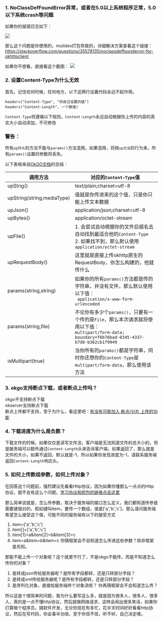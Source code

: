 ### 1. NoClassDefFoundError异常，或者在5.0以上系统程序正常，5.0以下系统crash等问题
如果你的报错日志如下：

![](https://ws1.sinaimg.cn/large/006tNc79ly1fgslhf13tsj30g70a4q4m.jpg)

那么这个问题是你使用的，mutidex打包导致的，详细解决方案查看这个链接：<https://stackoverflow.com/questions/35578135/noclassdeffounderror-for-okhttpclient>

如果你不想看，直接看这个截图：
![](https://ws2.sinaimg.cn/large/006tNc79ly1fgsllp2pv5j30z00t8wkd.jpg)

### 2. 设置Content-Type为什么无效
首先，记住任何时候，任何地方，以下这两行设置代码永远不起作用。
```
headers("Content-Type", "你自己设置的值")
headers("Content-Length", 一个数值)
```
`Content-Type`将遵循以下规则，`Content-Length`永远自动根据你上传的内容的真实大小自动添加，不可修改

### 警告：
所有`up开头`的方法不能与`params()`方法混用，如果混用，将按`up方法`的行为来，所有`params()`设置的参数将丢失。  

以下表格来自[OkGO文档](https://github.com/jeasonlzy/okhttp-OkGo/wiki/OkGo#6%E4%B8%8A%E4%BC%A0string%E7%B1%BB%E5%9E%8B%E7%9A%84%E6%96%87%E6%9C%AC)的总结：

|调用方法|对应的`Content-Type`值|
|--|---|
|upStrig()|text/plain;charset=utf-8|
|upString(string,mediaType)|值就是你传进来的这个值，只是你只能上传文本数据|
|upJson()|application/json;charset=utf-8|
|upBytes()|application/octet-stream|
|upFile()|1. 会尝试自动根据你的文件后缀名去自动找到最适合他的`Content-Type`</br>2. 如果找不到，那么默认使用`application/octet-stream`|
|upRequestBody()|这里就是直接上传okhttp原生的RequestBody，你怎么构建的，他就传什么|
|params(string,string)|如果你的所有`params()`方法都是传的字符串，并没有文件，那么默认使用以下值：</br>` application/x-www-form-urlencoded`|
|params(string,file)|不论你有多少个`params()`，只要有一个传的是`File`，那么本次请求就将使用以下值：</br>`multipart/form-data; boundary=f6b76bad-0345-4337-b7d8-b362cb1f9949`|
|isMultipart(true)|当你所有的`params()`都是字符串，同时你还想你的`Content-Type`是`multipart/form-data`，那么使用该方法|

### 3. okgo支持断点下载，或者断点上传吗？
okgo不支持断点下载  
okserver支持断点下载  
断点上传都不支持，至于为什么，看这里吧：[有没有可能加入 断点/分片 上传的功能](https://github.com/jeasonlzy/okhttp-OkGo/issues/205)

### 4. 下载进度为什么是负数？
下载文件的时候，如果仅仅是读写文件流，客户端是无法知道文件的总大小的，但是服务端可以额外通过`Content-Length`头来告诉客户端，如果返回了，那么就是文件的大小，如果不返回，默认就是-1，所以如果你发现进度为-1，请联系服务端返回`Content-Length`响应头。

### 5. 如何上传数组参数，如何上传对象？
在回答这个问题前，强烈建议先看看Http协议，因为如果你懂那么一点点的Http协议，就不会有这么个问题。[学习协议和抓包的链接点击这里](https://github.com/jeasonlzy/okhttp-OkGo/wiki#%E7%BD%91%E7%BB%9C%E6%8A%93%E5%8C%85)

那么简单说就是，怎么传参数，取决于服务端的接口怎么定义，我们都知道传参是需要键值对的，假如键叫item，要传一个数组，值是['a','b','c']，那么请问服务端希望怎么接受这个值，可能不同的服务端有以下的接受方式
1. item=['a','b','c']
2. item[]=['a','b','c']
3. item[1]=a&item[2]=b&item[3]=c
4. item=a&item=b&item=c
你猜框架会不会知道怎么传递这些参数？除非框架是先知。

那能不能上传一个对象呢？这个就更不行了，不是okgo不能传，而是不知道怎么传你的对象？
1. 是转成json传给服务器呢？是所有字段都转，还是只转部分字段？
2. 是转成xml传给服务器呢？是所有字段都转，还是只转部分字段？
3. 是序列化对象，直接给服务端传个对象流呢？
你再猜框架会不会知道怎么传？

所以这是个很简单的问题，我为什么要写这么多，就是因为很多人，很多人，很多人，真的是一点不懂http协议，然后就做网络请求，这样会闹出很多笑话，如果你打算做个程序员，搞软件开发，无论你现在有多忙，花半天时间好好看看http协议，然后在写代码，你会事半功倍，至于你信不信，听不听，自己决定喽。